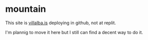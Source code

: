 # mountain

This site is [villalba.is](https://villalba.is) deploying in github, not at replit.

I'm plannig to move it here but I still can find a decent way to do it.
